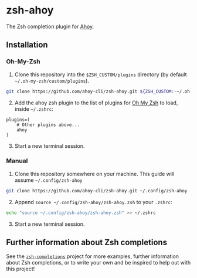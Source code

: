 # zsh-ahoy

The Zsh completion plugin for [Ahoy](https://github.com/ahoy-cli/ahoy).

## Installation

### Oh-My-Zsh

1. Clone this repository into the `$ZSH_CUSTOM/plugins` directory (by default `~/.oh-my-zsh/custom/plugins`).

```bash
git clone https://github.com/ahoy-cli/zsh-ahoy.git ${ZSH_CUSTOM:-~/.oh-my-zsh/custom}/plugins/ahoy
```

2. Add the ahoy zsh plugin to the list of plugins for [Oh My Zsh](https://ohmyz.sh/) to load, inside `~/.zshrc`:

```
plugins=(
    # Other plugins above...
    ahoy
)
```

3. Start a new terminal session.

### Manual

1. Clone this repository somewhere on your machine. This guide will assume `~/.config/zsh-ahoy`

```bash
git clone https://github.com/ahoy-cli/zsh-ahoy.git ~/.config/zsh-ahoy
```

2. Append `source ~/.config/zsh-ahoy/zsh-ahoy.zsh` to your `.zshrc`:

```bash
echo "source ~/.config/zsh-ahoy/zsh-ahoy.zsh" >> ~/.zshrc
```

3. Start a new terminal session.

## Further information about Zsh completions

See the [`zsh-completions`](https://github.com/zsh-users/zsh-completions) project for more examples, further information about Zsh completions, or to write your own and be inspired to help out with this project!
